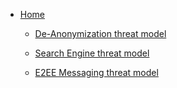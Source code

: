 - [Home](/)

  - [De-Anonymization threat model](da/)

  - [Search Engine threat model](se/)

  - [E2EE Messaging threat model](e2ee/)
